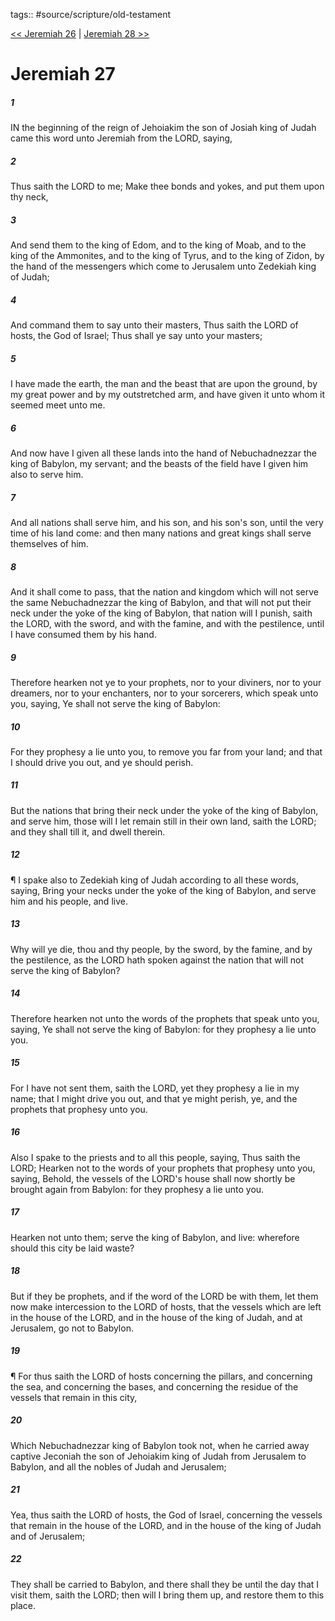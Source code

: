 tags:: #source/scripture/old-testament

[<< Jeremiah 26](old-testament/24_Jeremiah/Jeremiah_26.md) | [Jeremiah 28 >>](old-testament/24_Jeremiah/Jeremiah_28.md)

# Jeremiah 27

##### 1

IN the beginning of the reign of Jehoiakim the son of Josiah king of Judah came this word unto Jeremiah from the LORD, saying,

##### 2

Thus saith the LORD to me; Make thee bonds and yokes, and put them upon thy neck,

##### 3

And send them to the king of Edom, and to the king of Moab, and to the king of the Ammonites, and to the king of Tyrus, and to the king of Zidon, by the hand of the messengers which come to Jerusalem unto Zedekiah king of Judah;

##### 4

And command them to say unto their masters, Thus saith the LORD of hosts, the God of Israel; Thus shall ye say unto your masters;

##### 5

I have made the earth, the man and the beast that are upon the ground, by my great power and by my outstretched arm, and have given it unto whom it seemed meet unto me.

##### 6

And now have I given all these lands into the hand of Nebuchadnezzar the king of Babylon, my servant; and the beasts of the field have I given him also to serve him.

##### 7

And all nations shall serve him, and his son, and his son's son, until the very time of his land come: and then many nations and great kings shall serve themselves of him.

##### 8

And it shall come to pass, that the nation and kingdom which will not serve the same Nebuchadnezzar the king of Babylon, and that will not put their neck under the yoke of the king of Babylon, that nation will I punish, saith the LORD, with the sword, and with the famine, and with the pestilence, until I have consumed them by his hand.

##### 9

Therefore hearken not ye to your prophets, nor to your diviners, nor to your dreamers, nor to your enchanters, nor to your sorcerers, which speak unto you, saying, Ye shall not serve the king of Babylon:

##### 10

For they prophesy a lie unto you, to remove you far from your land; and that I should drive you out, and ye should perish.

##### 11

But the nations that bring their neck under the yoke of the king of Babylon, and serve him, those will I let remain still in their own land, saith the LORD; and they shall till it, and dwell therein.

##### 12

¶ I spake also to Zedekiah king of Judah according to all these words, saying, Bring your necks under the yoke of the king of Babylon, and serve him and his people, and live.

##### 13

Why will ye die, thou and thy people, by the sword, by the famine, and by the pestilence, as the LORD hath spoken against the nation that will not serve the king of Babylon?

##### 14

Therefore hearken not unto the words of the prophets that speak unto you, saying, Ye shall not serve the king of Babylon: for they prophesy a lie unto you.

##### 15

For I have not sent them, saith the LORD, yet they prophesy a lie in my name; that I might drive you out, and that ye might perish, ye, and the prophets that prophesy unto you.

##### 16

Also I spake to the priests and to all this people, saying, Thus saith the LORD; Hearken not to the words of your prophets that prophesy unto you, saying, Behold, the vessels of the LORD's house shall now shortly be brought again from Babylon: for they prophesy a lie unto you.

##### 17

Hearken not unto them; serve the king of Babylon, and live: wherefore should this city be laid waste?

##### 18

But if they be prophets, and if the word of the LORD be with them, let them now make intercession to the LORD of hosts, that the vessels which are left in the house of the LORD, and in the house of the king of Judah, and at Jerusalem, go not to Babylon.

##### 19

¶ For thus saith the LORD of hosts concerning the pillars, and concerning the sea, and concerning the bases, and concerning the residue of the vessels that remain in this city,

##### 20

Which Nebuchadnezzar king of Babylon took not, when he carried away captive Jeconiah the son of Jehoiakim king of Judah from Jerusalem to Babylon, and all the nobles of Judah and Jerusalem;

##### 21

Yea, thus saith the LORD of hosts, the God of Israel, concerning the vessels that remain in the house of the LORD, and in the house of the king of Judah and of Jerusalem;

##### 22

They shall be carried to Babylon, and there shall they be until the day that I visit them, saith the LORD; then will I bring them up, and restore them to this place.
